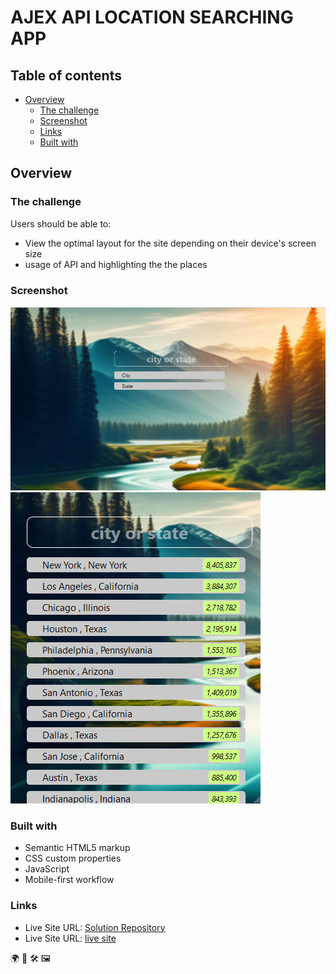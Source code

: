 # AJEX API LOCATION SEARCHING APP

## Table of contents

- [Overview](#overview)
  - [The challenge](#the-challenge)
  - [Screenshot](#screenshot)
  - [Links](#links)
  - [Built with](#built-with)

## Overview

### The challenge

Users should be able to:

- View the optimal layout for the site depending on their device's screen size
- usage of API and highlighting the the places

### Screenshot

![deskTop version](./Images/Screenshot%20(2).png)
![Mobile version](./Images/Screenshot%20(4).png)

### Built with

- Semantic HTML5 markup
- CSS custom properties
- JavaScript
- Mobile-first workflow

### Links

- Live Site URL: [Solution Repository](https://github.com/sourabh-yalagod/Ajex-head-API.git)
- Live Site URL: [live site](https://sourabh-yalagod.github.io/Ajex-head-API/)

🌍 📱 🛠️ 🖼️

